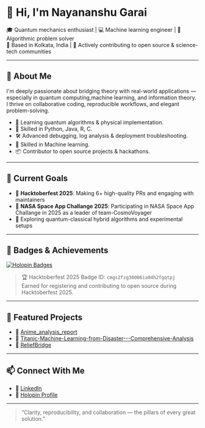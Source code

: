 # 👋 Hi, I'm Nayananshu Garai

🎓 Quantum mechanics enthusiast | 💻 Machine learning engineer | 🧠 Algorithmic problem solver  
📍 Based in Kolkata, India | 🚀 Actively contributing to open source & science-tech communities

---

## 🧠 About Me

I'm deeply passionate about bridging theory with real-world applications — especially in quantum computing,machine learning, and information theory. I thrive on collaborative coding, reproducible workflows, and elegant problem-solving.

- 🔬 Learning quantum algorithms & physical implementation.
- 🧰 Skilled in Python, Java, R, C.
- 🛠️ Advanced debugging, log analysis & deployment troubleshooting.
- 🤖 Skilled in Machine learning.
- 📦 Contributor to open source projects & hackathons.

---

## 🌟 Current Goals

- 🎯 **Hacktoberfest 2025**: Making 6+ high-quality PRs and engaging with maintainers
- 🎯 **NASA Space App Challange 2025**: Participating in NASA Space App Challange in 2025 as a leader of team-CosmoVoyager  
- 🧪 Exploring quantum-classical hybrid algorithms and experimental setups

---

## 🏅 Badges & Achievements

[![Holopin Badges](https://holopin.io/api/user/ngarai/badges)](https://holopin.io/@ngarai)

> 🏆 Hacktoberfest 2025 Badge ID: `cmgs2fzg30006ia04h2fgqtpj`  
> Earned for registering and contributing to open source during Hacktoberfest 2025.

---

## 📂 Featured Projects

- 🔗 [Anime_analysis_report](https://github.com/N-Garai/Anime_analysis_report.git)
- 🔗 [Titanic-Machine-Learning-from-Disaster---Comprehensive-Analysis](https://github.com/N-Garai/Titanic-Machine-Learning-from-Disaster---Comprehensive-Analysis.git)
- 🔗 [ReliefBridge](https://github.com/N-Garai/ReliefBridge.git)

---

## 📫 Connect With Me

- 💼 [LinkedIn](www.linkedin.com/in/nayananshu-garai)
- 🧠 [Holopin Profile](https://holopin.io/@ngarai)

---

> “Clarity, reproducibility, and collaboration — the pillars of every great solution.”

